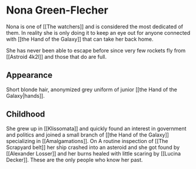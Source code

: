 # Nona Green-Flecher

Nona is one of [[The watchers]] and is considered the most dedicated of them. In reality she is only doing it to keep an eye out for anyone connected with [[the Hand of the Galaxy]] that can take her back home.

She has never been able to escape before since very few rockets fly from [[Astroid 4k2l]] and those that do are full.

## Appearance

Short blonde hair, anonymized grey uniform of junior [[the Hand of the Galaxy|hands]].

## Childhood

She grew up in [[Klissomata]] and quickly found an interest in government and politics and joined a small branch of [[the Hand of the Galaxy]] specializing in [[Amalgamations]]. On A routine inspection of [[The Scrapyard belt]] her ship crashed into an asteroid and she got found by [[Alexander Losser]] and her burns healed with little scaring by [[Lucina Decker]]. These are the only people who know her past.

